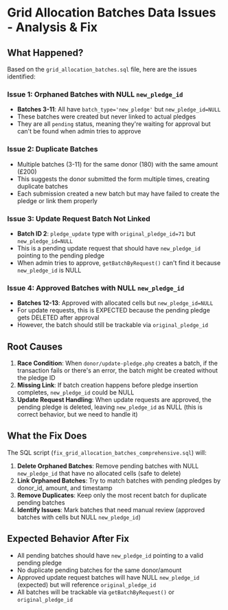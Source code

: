 # Grid Allocation Batches Data Issues - Analysis & Fix

## What Happened?

Based on the `grid_allocation_batches.sql` file, here are the issues identified:

### Issue 1: Orphaned Batches with NULL `new_pledge_id`
- **Batches 3-11**: All have `batch_type='new_pledge'` but `new_pledge_id=NULL`
- These batches were created but never linked to actual pledges
- They are all `pending` status, meaning they're waiting for approval but can't be found when admin tries to approve

### Issue 2: Duplicate Batches
- Multiple batches (3-11) for the same donor (180) with the same amount (£200)
- This suggests the donor submitted the form multiple times, creating duplicate batches
- Each submission created a new batch but may have failed to create the pledge or link them properly

### Issue 3: Update Request Batch Not Linked
- **Batch ID 2**: `pledge_update` type with `original_pledge_id=71` but `new_pledge_id=NULL`
- This is a pending update request that should have `new_pledge_id` pointing to the pending pledge
- When admin tries to approve, `getBatchByRequest()` can't find it because `new_pledge_id` is NULL

### Issue 4: Approved Batches with NULL `new_pledge_id`
- **Batches 12-13**: Approved with allocated cells but `new_pledge_id=NULL`
- For update requests, this is EXPECTED because the pending pledge gets DELETED after approval
- However, the batch should still be trackable via `original_pledge_id`

## Root Causes

1. **Race Condition**: When `donor/update-pledge.php` creates a batch, if the transaction fails or there's an error, the batch might be created without the pledge ID
2. **Missing Link**: If batch creation happens before pledge insertion completes, `new_pledge_id` could be NULL
3. **Update Request Handling**: When update requests are approved, the pending pledge is deleted, leaving `new_pledge_id` as NULL (this is correct behavior, but we need to handle it)

## What the Fix Does

The SQL script (`fix_grid_allocation_batches_comprehensive.sql`) will:

1. **Delete Orphaned Batches**: Remove pending batches with NULL `new_pledge_id` that have no allocated cells (safe to delete)
2. **Link Orphaned Batches**: Try to match batches with pending pledges by donor_id, amount, and timestamp
3. **Remove Duplicates**: Keep only the most recent batch for duplicate pending batches
4. **Identify Issues**: Mark batches that need manual review (approved batches with cells but NULL `new_pledge_id`)

## Expected Behavior After Fix

- All pending batches should have `new_pledge_id` pointing to a valid pending pledge
- No duplicate pending batches for the same donor/amount
- Approved update request batches will have NULL `new_pledge_id` (expected) but will reference `original_pledge_id`
- All batches will be trackable via `getBatchByRequest()` or `original_pledge_id`

